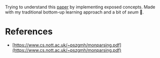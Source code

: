 Trying to understand this [paper](https://www.cs.nott.ac.uk/~pszgmh/monparsing.pdf) by implementing exposed concepts.
Made with my traditional bottom-up learning approach and a bit of _seum_ 🥲.

# References
- [https://www.cs.nott.ac.uk/~pszgmh/monparsing.pdf](https://www.cs.nott.ac.uk/~pszgmh/monparsing.pdf)
